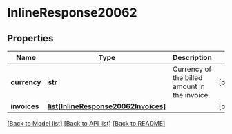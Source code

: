 # InlineResponse20062

## Properties
Name | Type | Description | Notes
------------ | ------------- | ------------- | -------------
**currency** | **str** | Currency of the billed amount in the invoice. | [optional] 
**invoices** | [**list[InlineResponse20062Invoices]**](InlineResponse20062Invoices.md) |  | [optional] 

[[Back to Model list]](../README.md#documentation-for-models) [[Back to API list]](../README.md#documentation-for-api-endpoints) [[Back to README]](../README.md)

